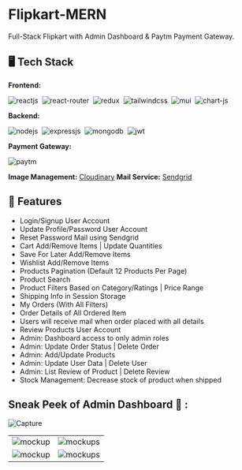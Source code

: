 # Flipkart-MERN
Full-Stack Flipkart with Admin Dashboard & Paytm Payment Gateway.



## 🖥️ Tech Stack
**Frontend:**

![reactjs](https://img.shields.io/badge/React-20232A?style=for-the-badge&logo=react&logoColor=61DAFB)&nbsp;
![react-router](https://img.shields.io/badge/React_Router-CA4245?style=for-the-badge&logo=react-router&logoColor=white)&nbsp;
![redux](https://img.shields.io/badge/Redux-593D88?style=for-the-badge&logo=redux&logoColor=white)&nbsp;
![tailwindcss](https://img.shields.io/badge/Tailwind_CSS-38B2AC?style=for-the-badge&logo=tailwind-css&logoColor=white)&nbsp;
![mui](https://img.shields.io/badge/Material--UI-0081CB?style=for-the-badge&logo=material-ui&logoColor=white)&nbsp;
![chart-js](https://img.shields.io/badge/Chart.js-FF6384?style=for-the-badge&logo=chartdotjs&logoColor=white)&nbsp;

**Backend:**

![nodejs](https://img.shields.io/badge/Node.js-43853D?style=for-the-badge&logo=node.js&logoColor=white)&nbsp;
![expressjs](https://img.shields.io/badge/Express.js-000000?style=for-the-badge&logo=express&logoColor=white)&nbsp;
![mongodb](https://img.shields.io/badge/MongoDB-4EA94B?style=for-the-badge&logo=mongodb&logoColor=white)&nbsp;
![jwt](	https://img.shields.io/badge/JWT-000000?style=for-the-badge&logo=JSON%20web%20tokens&logoColor=white)&nbsp;

**Payment Gateway:**

![paytm](https://img.shields.io/badge/Paytm-002970?style=for-the-badge&logo=paytm&logoColor=00BAF2)


**Image Management:** [Cloudinary](https://cloudinary.com/)
**Mail Service:** [Sendgrid](https://sendgrid.com/)

## 🚀 Features
- Login/Signup User Account
- Update Profile/Password User Account
- Reset Password Mail using Sendgrid
- Cart Add/Remove Items | Update Quantities
- Save For Later Add/Remove Items
- Wishlist Add/Remove Items
- Products Pagination (Default 12 Products Per Page)
- Product Search
- Product Filters Based on Category/Ratings | Price Range
- Shipping Info in Session Storage
- My Orders (With All Filters)
- Order Details of All Ordered Item
- Users will receive mail when order placed with all details
- Review Products User Account
- Admin: Dashboard access to only admin roles
- Admin: Update Order Status | Delete Order
- Admin: Add/Update Products
- Admin: Update User Data | Delete User
- Admin: List Review of Product | Delete Review
- Stock Management: Decrease stock of product when shipped

## Sneak Peek of Admin Dashboard 🙈 :
![Capture](https://user-images.githubusercontent.com/64949957/153995268-0cb769b9-e0ee-48ea-83c1-09b881df4101.PNG)

<table>
  <tr>
    <td><img src="https://user-images.githubusercontent.com/64949957/153995383-367cbcc0-cce5-4523-a999-b8d92e44d6ab.jpg" alt="mockup" /></td>
    <td><img src="https://user-images.githubusercontent.com/64949957/153995406-45e36cbc-8d42-4416-b23a-08ad592e4ebc.jpg" alt="mockups" /></td>
  </tr>
  <tr>
    <td><img src="https://user-images.githubusercontent.com/64949957/153996560-bd631f30-46f0-4248-83b3-d8ce44a8f9e4.PNG" alt="mockup" /></td>
    <td><img src="https://user-images.githubusercontent.com/64949957/153996577-57b1a82d-064a-49dc-9055-e2bceb854ab2.PNG" alt="mockups" /></td>
  </tr>
</table>

